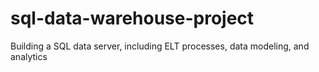 # sql-data-warehouse-project
Building a SQL data server, including ELT processes, data modeling, and analytics 

